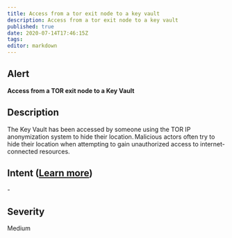 ```yaml
---
title: Access from a tor exit node to a key vault
description: Access from a tor exit node to a key vault
published: true
date: 2020-07-14T17:46:15Z
tags:
editor: markdown
---
```


## Alert
**Access from a TOR exit node to a Key Vault**

## Description
The Key Vault has been accessed by someone using the TOR IP anonymization system to hide their location. Malicious actors often try to hide their location when attempting to gain unauthorized access to internet-connected resources.

## Intent ([Learn more](/public/security/alerts/intentions.md))
\-

## Severity
Medium




